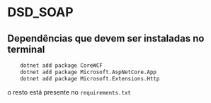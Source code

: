 # DSD_SOAP

## Dependências que devem ser instaladas no terminal

```bash
    dotnet add package CoreWCF
    dotnet add package Microsoft.AspNetCore.App
    dotnet add package Microsoft.Extensions.Http
```

o resto está presente no `requirements.txt`